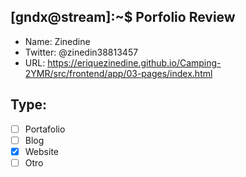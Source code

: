 ## [gndx@stream]:~$ Porfolio Review

- Name: Zinedine
- Twitter: @zinedin38813457
- URL: https://eriquezinedine.github.io/Camping-2YMR/src/frontend/app/03-pages/index.html

## Type:
  - [ ] Portafolio
  - [ ] Blog
  - [x] Website
  - [ ] Otro

